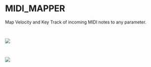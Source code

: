 # MIDI_MAPPER


Map Velocity and Key Track of incoming MIDI notes to any parameter.



<br/>

![](https://github.com/tfari/MIDI_MAPPER/blob/master/interface.png)
<br/>

<br/>

![](https://github.com/tfari/MIDI_MAPPER/blob/master/interface2.png)
<br/>
